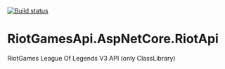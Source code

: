 [![Build status](https://ci.appveyor.com/api/projects/status/0py2st27cn4mh3ku?svg=true)](https://ci.appveyor.com/project/msx752/riotgamesapi-aspnetcore-riotapi)

# RiotGamesApi.AspNetCore.RiotApi
RiotGames League Of Legends V3 API (only ClassLibrary)
